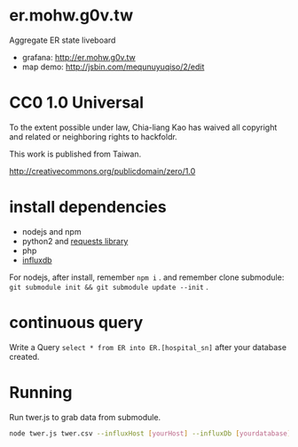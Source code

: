 er.mohw.g0v.tw
==============

Aggregate ER state liveboard

* grafana: http://er.mohw.g0v.tw
* map demo: http://jsbin.com/mequnuyuqiso/2/edit


# CC0 1.0 Universal

To the extent possible under law, Chia-liang Kao has waived all copyright
and related or neighboring rights to hackfoldr.

This work is published from Taiwan.

http://creativecommons.org/publicdomain/zero/1.0

# install dependencies

* nodejs and npm
* python2 and [requests library](http://docs.python-requests.org/en/latest/)
* php
* [influxdb](http://influxdb.com/docs/v0.8/introduction/installation.html)

For nodejs, after install, remember ```npm i``` .  and remember clone submodule: ```git submodule init && git submodule update --init``` .

# continuous query
Write a Query ```select * from ER into ER.[hospital_sn]``` after your database created.

# Running
Run twer.js to grab data from submodule.
```bash
node twer.js twer.csv --influxHost [yourHost] --influxDb [yourdatabase] --influxUser [youraccount] --influxPass [yourpass]
```
